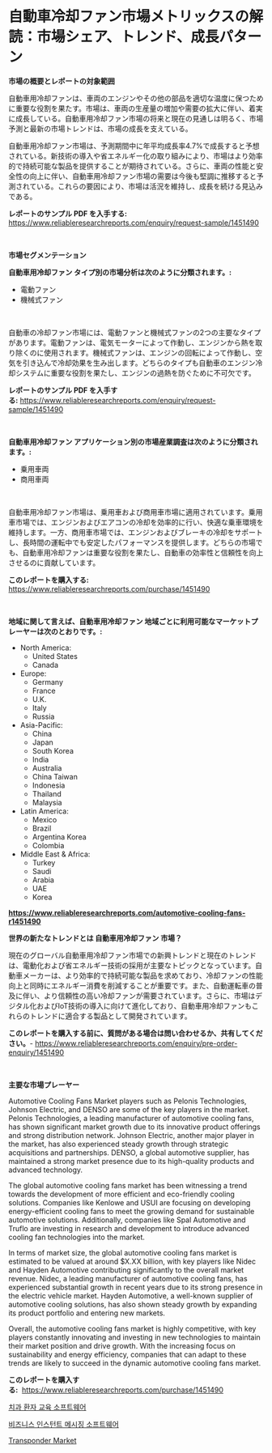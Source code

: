 <p><h1>自動車冷却ファン市場メトリックスの解読：市場シェア、トレンド、成長パターン</h1></p><p><strong>市場の概要とレポートの対象範囲</strong></p>
<p><p>自動車用冷却ファンは、車両のエンジンやその他の部品を適切な温度に保つために重要な役割を果たす。市場は、車両の生産量の増加や需要の拡大に伴い、着実に成長している。自動車用冷却ファン市場の将来と現在の見通しは明るく、市場予測と最新の市場トレンドは、市場の成長を支えている。</p><p>自動車用冷却ファン市場は、予測期間中に年平均成長率4.7%で成長すると予想されている。新技術の導入や省エネルギー化の取り組みにより、市場はより効率的で持続可能な製品を提供することが期待されている。さらに、車両の性能と安全性の向上に伴い、自動車用冷却ファン市場の需要は今後も堅調に推移すると予測されている。これらの要因により、市場は活況を維持し、成長を続ける見込みである。</p></p>
<p><strong>レポートのサンプル PDF を入手する:</strong> <a href="https://www.reliableresearchreports.com/enquiry/request-sample/1451490">https://www.reliableresearchreports.com/enquiry/request-sample/1451490</a></p>
<p>&nbsp;</p>
<p><strong>市場セグメンテーション</strong></p>
<p><strong>自動車用冷却ファン タイプ別の市場分析は次のように分類されます。:</strong></p>
<p><ul><li>電動ファン</li><li>機械式ファン</li></ul></p>
<p>&nbsp;</p>
<p><p>自動車の冷却ファン市場には、電動ファンと機械式ファンの2つの主要なタイプがあります。電動ファンは、電気モーターによって作動し、エンジンから熱を取り除くのに使用されます。機械式ファンは、エンジンの回転によって作動し、空気を引き込んで冷却効果を生み出します。どちらのタイプも自動車のエンジン冷却システムに重要な役割を果たし、エンジンの過熱を防ぐために不可欠です。</p></p>
<p><strong>レポートのサンプル PDF を入手する:</strong>&nbsp;<a href="https://www.reliableresearchreports.com/enquiry/request-sample/1451490">https://www.reliableresearchreports.com/enquiry/request-sample/1451490</a></p>
<p>&nbsp;</p>
<p><strong> 自動車用冷却ファン アプリケーション別の市場産業調査は次のように分類されます。:</strong></p>
<p><ul><li>乗用車両</li><li>商用車両</li></ul></p>
<p>&nbsp;</p>
<p><p>自動車用冷却ファン市場は、乗用車および商用車市場に適用されています。乗用車市場では、エンジンおよびエアコンの冷却を効率的に行い、快適な乗車環境を維持します。一方、商用車市場では、エンジンおよびブレーキの冷却をサポートし、長時間の運転中でも安定したパフォーマンスを提供します。どちらの市場でも、自動車用冷却ファンは重要な役割を果たし、自動車の効率性と信頼性を向上させるのに貢献しています。</p></p>
<p><strong>このレポートを購入する:</strong>&nbsp; <a href="https://www.reliableresearchreports.com/purchase/1451490">https://www.reliableresearchreports.com/purchase/1451490</a></p>
<p>&nbsp;</p>
<p><strong>地域に関して言えば、自動車用冷却ファン 地域ごとに利用可能なマーケットプレーヤーは次のとおりです。:</strong></p>
<p><ul>
    <li>
        North America:
        <ul>
            <li>United States</li>
            <li>Canada</li>
        </ul>
    </li>
    <li>
        Europe:
        <ul>
            <li>Germany</li>
            <li>France</li>
            <li>U.K.</li>
            <li>Italy</li>
            <li>Russia</li>
        </ul>
    </li>
    <li>
        Asia-Pacific:
        <ul>
            <li>China</li>
            <li>Japan</li>
            <li>South Korea</li>
            <li>India</li>
            <li>Australia</li>
            <li>China Taiwan</li>
            <li>Indonesia</li>
            <li>Thailand</li>
            <li>Malaysia</li>
        </ul>
    </li>
    <li>
        Latin America:
        <ul>
            <li>Mexico</li>
            <li>Brazil</li>
            <li>Argentina Korea</li>
            <li>Colombia</li>
        </ul>
    </li>
    <li>
        Middle East & Africa:
        <ul>
            <li>Turkey</li>
            <li>Saudi</li>
            <li>Arabia</li>
            <li>UAE</li>
            <li>Korea</li>
        </ul>
    </li>
    </ul></p>
<p><strong><a href="https://www.reliableresearchreports.com/automotive-cooling-fans-r1451490">https://www.reliableresearchreports.com/automotive-cooling-fans-r1451490</a></strong>&nbsp;</p>
<p><strong>世界の新たなトレンドとは 自動車用冷却ファン 市場？</strong></p>
<p><p>現在のグローバル自動車用冷却ファン市場での新興トレンドと現在のトレンドは、電動化および省エネルギー技術の採用が主要なトピックとなっています。自動車メーカーは、より効率的で持続可能な製品を求めており、冷却ファンの性能向上と同時にエネルギー消費を削減することが重要です。また、自動運転車の普及に伴い、より信頼性の高い冷却ファンが需要されています。さらに、市場はデジタル化およびIoT技術の導入に向けて進化しており、自動車用冷却ファンもこれらのトレンドに適合する製品として開発されています。</p></p>
<p><strong>このレポートを購入する前に、質問がある場合は問い合わせるか、共有してください。</strong>- <a href="https://www.reliableresearchreports.com/enquiry/pre-order-enquiry/1451490">https://www.reliableresearchreports.com/enquiry/pre-order-enquiry/1451490</a></p>
<p>&nbsp;</p>
<p><strong>主要な市場プレーヤー</strong></p>
<p><p>Automotive Cooling Fans Market players such as Pelonis Technologies, Johnson Electric, and DENSO are some of the key players in the market. Pelonis Technologies, a leading manufacturer of automotive cooling fans, has shown significant market growth due to its innovative product offerings and strong distribution network. Johnson Electric, another major player in the market, has also experienced steady growth through strategic acquisitions and partnerships. DENSO, a global automotive supplier, has maintained a strong market presence due to its high-quality products and advanced technology.</p><p>The global automotive cooling fans market has been witnessing a trend towards the development of more efficient and eco-friendly cooling solutions. Companies like Kenlowe and USUI are focusing on developing energy-efficient cooling fans to meet the growing demand for sustainable automotive solutions. Additionally, companies like Spal Automotive and Truflo are investing in research and development to introduce advanced cooling fan technologies into the market.</p><p>In terms of market size, the global automotive cooling fans market is estimated to be valued at around $X.XX billion, with key players like Nidec and Hayden Automotive contributing significantly to the overall market revenue. Nidec, a leading manufacturer of automotive cooling fans, has experienced substantial growth in recent years due to its strong presence in the electric vehicle market. Hayden Automotive, a well-known supplier of automotive cooling solutions, has also shown steady growth by expanding its product portfolio and entering new markets.</p><p>Overall, the automotive cooling fans market is highly competitive, with key players constantly innovating and investing in new technologies to maintain their market position and drive growth. With the increasing focus on sustainability and energy efficiency, companies that can adapt to these trends are likely to succeed in the dynamic automotive cooling fans market.</p></p>
<p><strong>このレポートを購入する:</strong>&nbsp;&nbsp;<a href="https://www.reliableresearchreports.com/purchase/1451490">https://www.reliableresearchreports.com/purchase/1451490</a></p>
<p><p><a href="https://github.com/fernandotryO5lson96765/Market-Research-Report-List-1/blob/main/689669819440.md">치과 환자 교육 소프트웨어</a></p><p><a href="https://github.com/CliftonFisher9067/Market-Research-Report-List-1/blob/main/770962719439.md">비즈니스 인스턴트 메시징 소프트웨어</a></p><p><a href="https://github.com/Glendatilghmankmgz0rbhwpy/Market-Research-Report-List-2/blob/main/transponder-market.md">Transponder Market</a></p></p>